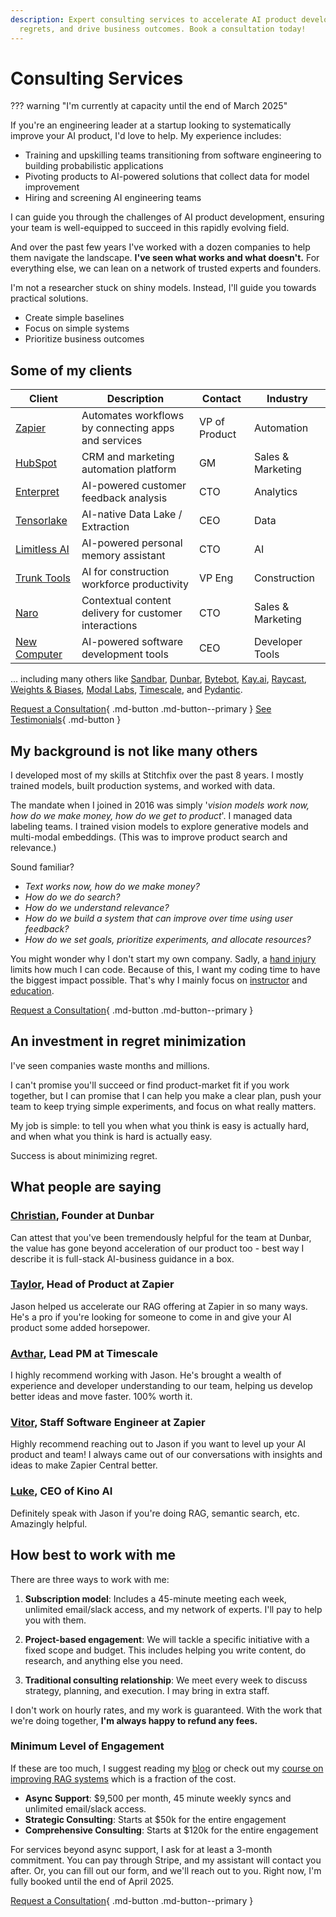 ```yaml
---
description: Expert consulting services to accelerate AI product development, minimize
  regrets, and drive business outcomes. Book a consultation today!
---
```


# Consulting Services

??? warning "I'm currently at capacity until the end of March 2025"

If you're an engineering leader at a startup looking to systematically improve your AI product, I'd love to help. My experience includes:

- Training and upskilling teams transitioning from software engineering to building probabilistic applications
- Pivoting products to AI-powered solutions that collect data for model improvement
- Hiring and screening AI engineering teams

I can guide you through the challenges of AI product development, ensuring your team is well-equipped to succeed in this rapidly evolving field.

And over the past few years I've worked with a dozen companies to help them navigate the landscape. **I've seen what works and what doesn't.** For everything else, we can lean on a network of trusted experts and founders.

I'm not a researcher stuck on shiny models. Instead, I'll guide you towards practical solutions. 

- Create simple baselines
- Focus on simple systems
- Prioritize business outcomes

## Some of my clients

| Client                                        | Description                                                | Contact      | Industry           |
|-----------------------------------------------|------------------------------------------------------------|--------------|--------------------|
| [Zapier](https://zapier.com/)                 | Automates workflows by connecting apps and services        | VP of Product| Automation         |
| [HubSpot](https://hubspot.com/)               | CRM and marketing automation platform                      | GM           | Sales & Marketing  |
| [Enterpret](https://enterpret.com/)           | AI-powered customer feedback analysis                      | CTO          | Analytics          |
| [Tensorlake](https://tensorlake.ai/)          | AI-native Data Lake / Extraction                           | CEO          | Data               |
| [Limitless AI](http://limitless.ai/)          | AI-powered personal memory assistant                       | CTO          | AI                 |
| [Trunk Tools](https://trunktools.com/)        | AI for construction workforce productivity                 | VP Eng       | Construction       |
| [Naro](http://narohq.com/)                    | Contextual content delivery for customer interactions      | CTO          | Sales & Marketing  |
| [New Computer](http://new.computer/)          | AI-powered software development tools                      | CEO          | Developer Tools    |

... including many others like [Sandbar](https://sandbar.inc/), [Dunbar](https://trydunbar.com/), [Bytebot](https://bytebot.ai/), [Kay.ai](http://kay.ai/), [Raycast](https://raycast.com/), [Weights & Biases](https://wandb.ai/), [Modal Labs](https://modal.com/), [Timescale](https://timescale.com/), and [Pydantic](http://pydantic.dev/).

[Request a Consultation](https://form.typeform.com/to/gqgTx3I6){ .md-button .md-button--primary }
[See Testimonials](#what-people-are-saying){ .md-button }

## My background is not like many others

I developed most of my skills at Stitchfix over the past 8 years. I mostly trained models, built production systems, and worked with data.

The mandate when I joined in 2016 was simply '*vision models work now, how do we make money, how do we get to product*'. I managed data labeling teams. I trained vision models to explore generative models and multi-modal embeddings. (This was to improve product search and relevance.)

Sound familiar?

- *Text works now, how do we make money?*
- *How do we do search?* 
- *How do we understand relevance?*
- *How do we build a system that can improve over time using user feedback?*
- *How do we set goals, prioritize experiments, and allocate resources?*



You might wonder why I don't start my own company. Sadly, a [hand injury](./writing/posts/hands-part-1.md) limits how much I can code. Because of this, I want my coding time to have the biggest impact possible. That's why I mainly focus on [instructor](https://python.useinstructor.com) and [education](./systematically-improve-your-rag.md).

[Request a Consultation](https://form.typeform.com/to/gqgTx3I6){ .md-button .md-button--primary }

## An investment in regret minimization

I've seen companies waste months and millions.

I can't promise you'll succeed or find product-market fit if you work together, but I can promise that I can help you make a clear plan, push your team to keep trying simple experiments, and focus on what really matters.

My job is simple: to tell you when what you think is easy is actually hard, and when what you think is hard is actually easy.

Success is about minimizing regret.

## What people are saying

### [Christian](https://twitter.com/cblovescode), Founder at Dunbar
Can attest that you've been tremendously helpful for the team at Dunbar, the value has gone beyond acceleration of our product too - best way I describe it is full-stack AI-business guidance in a box.

### [Taylor](https://twitter.com/tayhalliday), Head of Product at Zapier
Jason helped us accelerate our RAG offering at Zapier in so many ways. He's a pro if you're looking for someone to come in and give your AI product some added horsepower.

### [Avthar](https://twitter.com/avthars), Lead PM at Timescale
I highly recommend working with Jason. He's brought a wealth of experience and developer understanding to our team, helping us develop better ideas and move faster. 100% worth it.

### [Vitor](https://twitter.com/vitorbal), Staff Software Engineer at Zapier
Highly recommend reaching out to Jason if you want to level up your AI product and team! I always came out of our conversations with insights and ideas to make Zapier Central better.

### [Luke](https://twitter.com/lukeigel), CEO of Kino AI
Definitely speak with Jason if you're doing RAG, semantic search, etc. Amazingly helpful.

## How best to work with me

There are three ways to work with me:

1. **Subscription model**: Includes a 45-minute meeting each week, unlimited email/slack access, and my network of experts. I'll pay to help you with them.

2. **Project-based engagement**: We will tackle a specific initiative with a fixed scope and budget. This includes helping you write content, do research, and anything else you need.

3. **Traditional consulting relationship**: We meet every week to discuss strategy, planning, and execution. I may bring in extra staff.

I don't work on hourly rates, and my work is guaranteed. With the work that we're doing together, **I'm always happy to refund any fees.**

### Minimum Level of Engagement

If these are too much, I suggest reading my [blog](./writing/index.md) or check out my [course on improving RAG systems](./systematically-improve-your-rag.md) which is a fraction of the cost.

- **Async Support**: $9,500 per month, 45 minute weekly syncs and unlimited email/slack access.
- **Strategic Consulting**: Starts at $50k for the entire engagement
- **Comprehensive Consulting**: Starts at $120k for the entire engagement

For services beyond async support, I ask for at least a 3-month commitment. You can pay through Stripe, and my assistant will contact you after. Or, you can fill out our form, and we'll reach out to you. Right now, I'm fully booked until the end of April 2025.

[Request a Consultation](https://form.typeform.com/to/gqgTx3I6){ .md-button .md-button--primary }
